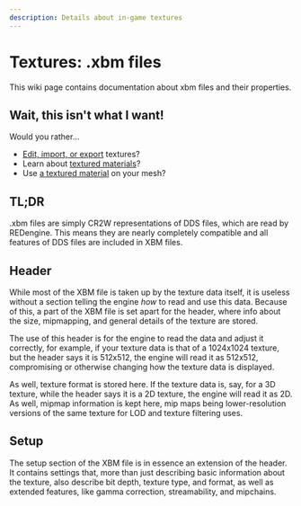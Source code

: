 ```yaml
---
description: Details about in-game textures
---
```


# Textures: .xbm files

This wiki page contains documentation about xbm files and their properties.

## Wait, this isn't what I want!

Would you rather…

* [Edit, import, or export](../modding-guides/textures-and-luts/images-importing-editing-exporting.md) textures?
* Learn about [textured materials](../materials/#textured)?
* Use [a textured material](../modding-guides/everything-else/textured-items-and-cyberpunk-materials.md#material-assignments) on your mesh?

## TL;DR

.xbm files are simply CR2W representations of DDS files, which are read by REDengine. This means they are nearly completely compatible and all features of DDS files are included in XBM files.

## Header

While most of the XBM file is taken up by the texture data itself, it is useless without a section telling the engine _how_ to read and use this data. Because of this, a part of the XBM file is set apart for the header, where info about the size, mipmapping, and general details of the texture are stored.

The use of this header is for the engine to read the data and adjust it correctly, for example, if your texture data is that of a 1024x1024 texture, but the header says it is 512x512, the engine will read it as 512x512, compromising or otherwise changing how the texture data is displayed.

As well, texture format is stored here. If the texture data is, say, for a 3D texture, while the header says it is a 2D texture, the engine will read it as 2D. As well, mipmap information is kept here, mip maps being lower-resolution versions of the same texture for LOD and texture filtering uses.

## Setup

The setup section of the XBM file is in essence an extension of the header. It contains settings that, more than just describing basic information about the texture, also describe bit depth, texture type, and format, as well as extended features, like gamma correction, streamability, and mipchains.
